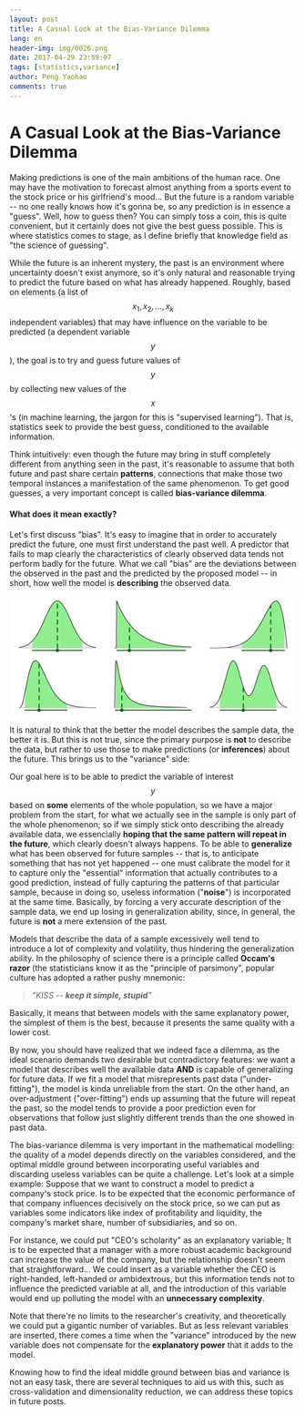 ```yaml
---
layout: post
title: A Casual Look at the Bias-Variance Dilemma
lang: en
header-img: img/0026.png
date: 2017-04-29 23:59:07
tags: [statistics,variance]
author: Peng Yaohao
comments: true
---
```


# A Casual Look at the Bias-Variance Dilemma

Making predictions is one of the main ambitions of the human race. One may have the motivation to forecast almost anything from a sports event to the stock price or his girlfriend's mood... But the future is a random variable -- no one really knows how it's gonna be, so any prediction is in essence a "guess". Well, how to guess then? You can simply toss a coin, this is quite convenient, but it certainly does not give the best guess possible. This is where statistics comes to stage, as I define briefly that knowledge field as "the science of guessing".

While the future is an inherent mystery, the past is an environment where uncertainty doesn't exist anymore, so it's only natural and reasonable trying to predict the future based on what has already happened. Roughly, based on elements (a list of <span>$$x_1,x_2,...,x_k$$</span> independent variables) that may have influence on the variable to be predicted (a dependent variable $$y$$), the goal is to try and guess future values of $$y$$ by collecting new values of the $$x$$'s (in machine learning, the jargon for this is "supervised learning"). That is, statistics seek to provide the best guess, conditioned to the available information.

Think intuitively: even though the future may bring in stuff completely different from anything seen in the past, it's reasonable to assume that both future and past share certain **patterns**, connections that make those two temporal instances a manifestation of the same phenomenon. To get good guesses, a very important concept is called **bias-variance dilemma**.

#### What does it mean exactly?

Let's first discuss "bias". It's easy to imagine that in order to accurately predict the future, one must first understand the past well. A predictor that fails to map clearly the characteristics of clearly observed data tends not perform badly for the future. What we call "bias" are the deviations between the observed in the past and the predicted by the proposed model -- in short, how well the model is **describing** the observed data.

![alt text](/img/chunk-8.png "Distribution")

It is natural to think that the better the model describes the sample data, the better it is. But this is not true, since the primary purpose is **not** to describe the data, but rather to use those to make predictions (or **inferences**) about the future. This brings us to the "variance" side:

Our goal here is to be able to predict the variable of interest $$y$$ based on **some** elements of the whole population, so we have a major problem from the start, for what we actually see in the sample is only part of the whole phenomenon; so if we simply stick onto describing the already available data, we essencially **hoping that the same pattern will repeat in the future**, which clearly doesn't always happens. To be able to **generalize** what has been observed for future samples -- that is, to anticipate something that has not yet happened -- one must calibrate the model for it to capture only the "essential" information that actually contributes to a good prediction, instead of fully capturing the patterns of that particular sample, because in doing so, useless information ("**noise**") is incorporated at the same time. Basically, by forcing a very accurate description of the sample data, we end up losing in generalization ability, since, in general, the future is **not** a mere extension of the past.

Models that describe the data of a sample excessively well tend to introduce a lot of complexity and volatility, thus hindering the generalization ability. In the philosophy of science there is a principle called **Occam's razor** (the statisticians know it as the "principle of parsimony", popular culture has adopted a rather pushy mnemonic:

> _"KISS -- **keep it simple, stupid**"_

Basically, it means that between models with the same explanatory power, the simplest of them is the best, because it presents the same quality with a lower cost.

By now, you should have realized that we indeed face a dilemma, as the ideal scenario demands two desirable but contradictory features: we want a model that describes well the available data **AND** is capable of generalizing for future data. If we fit a model that misrepresents past data ("under-fitting"), the model is kinda unreliable from the start. On the other hand, an over-adjustment ("over-fitting") ends up assuming that the future will repeat the past, so the model tends to provide a poor prediction even for observations that follow just slightly different trends than the one showed in past data.

The bias-variance dilemma is very important in the mathematical modelling: the quality of a model depends directly on the variables considered, and the optimal middle ground between incorporating useful variables and discarding useless variables can be quite a challenge. Let's look at a simple example: Suppose that we want to construct a model to predict a company's stock price. Is to be expected that the economic performance of that company influences decisively on the stock price, so we can put as variables some indicators like index of profitability and liquidity, the company's market share, number of subsidiaries, and so on.

For instance, we could put "CEO's scholarity" as an explanatory variable; It is to be expected that a manager with a more robust academic background can increase the value of the company, but the relationship doesn't seem that straightforward... We could insert as a variable whether the CEO is right-handed, left-handed or ambidextrous, but this information tends not to influence the predicted variable at all, and the introduction of this variable would end up polluting the model with an **unnecessary complexity**.

Note that there're no limits to the researcher's creativity, and theoretically we could put a gigantic number of variables. But as less relevant variables are inserted, there comes a time when the "variance" introduced by the new variable does not compensate for the **explanatory power** that it adds to the model.

Knowing how to find the ideal middle ground between bias and variance is not an easy task, there are several techniques to aid us with this, such as cross-validation and dimensionality reduction, we can address these topics in future posts.
